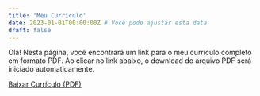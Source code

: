 ```yaml
---
title: 'Meu Currículo'
date: 2023-01-01T00:00:00Z # Você pode ajustar esta data
draft: false
---
```


Olá! Nesta página, você encontrará um link para o meu currículo completo em formato PDF.
Ao clicar no link abaixo, o download do arquivo PDF será iniciado automaticamente.

[Baixar Currículo (PDF)](https://raw.githubusercontent.com/mau-me/maume_curriculo/main/cv.pdf)
